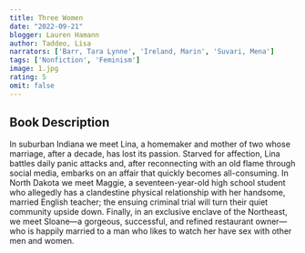 ```yaml
---
title: Three Women
date: "2022-09-21"
blogger: Lauren Hamann
author: Taddeo, Lisa
narrators: ['Barr, Tara Lynne', 'Ireland, Marin', 'Suvari, Mena']
tags: ['Nonfiction', 'Feminism']
image: 1.jpg
rating: 5
omit: false
---
```



## Book Description

In suburban Indiana we meet Lina, a homemaker and mother of two whose marriage, after a decade, has lost its passion. Starved for affection, Lina battles daily panic attacks and, after reconnecting with an old flame through social media, embarks on an affair that quickly becomes all-consuming. In North Dakota we meet Maggie, a seventeen-year-old high school student who allegedly has a clandestine physical relationship with her handsome, married English teacher; the ensuing criminal trial will turn their quiet community upside down. Finally, in an exclusive enclave of the Northeast, we meet Sloane—a gorgeous, successful, and refined restaurant owner—who is happily married to a man who likes to watch her have sex with other men and women.